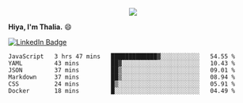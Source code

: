 <p align="center">
  <img src=https://media2.giphy.com/media/J2yDvX0N4GpAdHOD3N/giphy.gif?cid=ecf05e4732fecy7p8iauk3qv6wrz5awzkzmwe846do1i8h6n&rid=giphy.gif>
</p>


<!-- <p align="middle">
  <img src="https://raw.githubusercontent.com/thaliajuarez/thaliajuarez/main/images/unnamed.png" />
</p> -->

**Hiya, I'm Thalia.** 😄

[![LinkedIn Badge](https://img.shields.io/badge/LinkedIn-Profile-informational?style=flat&logo=linkedin&logoColor=white&color=0D76A8)](https://www.linkedin.com/in/thalia-juarez/)


<!--
**thaliajuarez/thaliajuarez** is a ✨ _special_ ✨ repository because its `README.md` (this file) appears on your GitHub profile.
Here are some ideas to get you started:
- 🔭 I’m currently working on 
- 🌱 I’m currently learning C
- 👯 I’m looking to collaborate on ...
- 🤔 I’m looking for help with ...
- 💬 Ask me about ...
- 📫 How to reach me: ...
- 😄 Pronouns: ...
- ⚡ Fun fact: ...


- 🔭 I’m currently working on UI/UX.
- 🌱 I’m currently learning C#
- ⚡ Fun fact: Raindrops fall between 15 and 25 miles per hour.
-->

<!--START_SECTION:waka-->

```text
JavaScript   3 hrs 47 mins   █████████████▓░░░░░░░░░░░   54.55 %
YAML         43 mins         ██▓░░░░░░░░░░░░░░░░░░░░░░   10.43 %
JSON         37 mins         ██▒░░░░░░░░░░░░░░░░░░░░░░   09.01 %
Markdown     37 mins         ██▒░░░░░░░░░░░░░░░░░░░░░░   08.94 %
CSS          24 mins         █▒░░░░░░░░░░░░░░░░░░░░░░░   05.91 %
Docker       18 mins         █░░░░░░░░░░░░░░░░░░░░░░░░   04.49 %
```

<!--END_SECTION:waka-->


